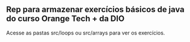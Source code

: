 ## Rep para armazenar exercícios básicos de java do curso Orange Tech + da DIO <br>
Acesse as pastas src/loops ou src/arrays para ver os exercícios.


